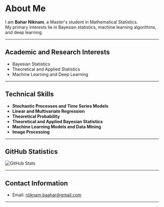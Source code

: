 # About Me

I am **Bahar Niknam**, a Master's student in Mathematical Statistics.  
My primary interests lie in Bayesian statistics, machine learning algorithms, and deep learning.

---

## Academic and Research Interests
- Bayesian Statistics
- Theoretical and Applied Statistics
- Machine Learning and Deep Learning

---

## Technical Skills
- **Stochastic Processes and Time Series Models**
- **Linear and Multivariate Regression**
- **Theoretical Probability**
- **Theoretical and Applied Bayesian Statistics**
- **Machine Learning Models and Data Mining**
- **Image Processing**

---

## GitHub Statistics
![GitHub Stats](https://github-readme-stats.vercel.app/api?username=bahar-niknam&show_icons=true&theme=default)

---

## Contact Information
- Email: niiknam.baahar@gmail.com
---

